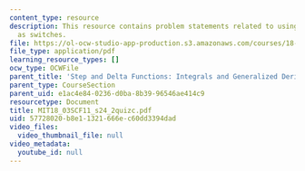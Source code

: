 ```yaml
---
content_type: resource
description: This resource contains problem statements related to using step functions
  as switches.
file: https://ol-ocw-studio-app-production.s3.amazonaws.com/courses/18-03sc-differential-equations-fall-2011/57728020b8e11321666ec60dd3394dad_MIT18_03SCF11_s24_2quizc.pdf
file_type: application/pdf
learning_resource_types: []
ocw_type: OCWFile
parent_title: 'Step and Delta Functions: Integrals and Generalized Derivatives'
parent_type: CourseSection
parent_uid: e1ac4e84-0236-d0ba-8b39-96546ae414c9
resourcetype: Document
title: MIT18_03SCF11_s24_2quizc.pdf
uid: 57728020-b8e1-1321-666e-c60dd3394dad
video_files:
  video_thumbnail_file: null
video_metadata:
  youtube_id: null
---
```

